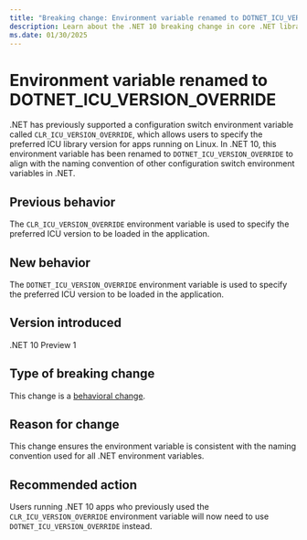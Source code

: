 ```yaml
---
title: "Breaking change: Environment variable renamed to DOTNET_ICU_VERSION_OVERRIDE"
description: Learn about the .NET 10 breaking change in core .NET libraries where the environment variable CLR_ICU_VERSION_OVERRIDE was renamed to DOTNET_ICU_VERSION_OVERRIDE.
ms.date: 01/30/2025
---
```

# Environment variable renamed to DOTNET_ICU_VERSION_OVERRIDE

.NET has previously supported a configuration switch environment variable called `CLR_ICU_VERSION_OVERRIDE`, which allows users to specify the preferred ICU library version for apps running on Linux. In .NET 10, this environment variable has been renamed to `DOTNET_ICU_VERSION_OVERRIDE` to align with the naming convention of other configuration switch environment variables in .NET.

## Previous behavior

The `CLR_ICU_VERSION_OVERRIDE` environment variable is used to specify the preferred ICU version to be loaded in the application.

## New behavior

The `DOTNET_ICU_VERSION_OVERRIDE` environment variable is used to specify the preferred ICU version to be loaded in the application.

## Version introduced

.NET 10 Preview 1

## Type of breaking change

This change is a [behavioral change](../../categories.md#behavioral-change).

## Reason for change

This change ensures the environment variable is consistent with the naming convention used for all .NET environment variables.

## Recommended action

Users running .NET 10 apps who previously used the `CLR_ICU_VERSION_OVERRIDE` environment variable will now need to use `DOTNET_ICU_VERSION_OVERRIDE` instead.
